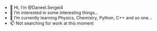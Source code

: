 - 👋 Hi, I’m @Daneel.Sergei4
- 👀 I’m interested in some interesting things...
- 🌱 I’m currently learning Physics, Сhemistry, Python, C++ and so one...
- 📫 Not searching for work at this moment
